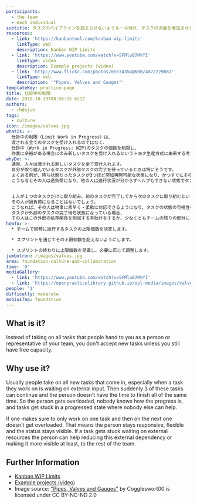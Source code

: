 ```yaml
---
participants:
  - the team
  - each individual
subtitle: タスクのパイプラインを詰まらせないようルール付け、タスクの流量を増加させる
resources:
  - link: 'https://kanbantool.com/kanban-wip-limits'
    linkType: web
    description: Kanban WIP Limits
  - link: 'https://www.youtube.com/watch?v=SFMlu87MkYI'
    linkType: video
    description: Example projects (video)
  - link: 'http://www.flickr.com/photos/65534354@N00/4872229081'
    linkType: web
    description: '"Pipes, Valves and Gauges"'
templateKey: practice-page
title: 仕掛中の制限
date: 2019-10-19T08:56:15.621Z
authors:
  - rhdojun
tags:
  - culture
icon: /images/valves.jpg
whatIs: >-
  仕掛中の制限（Limit Work in Progress）は、
  渡される全てのタスクを受け入れるのではなく、
  仕掛中（Work in Progress: WIP)のタスクの個数を制限し、
  作業に余裕がある場合にのみ新しいタスクを受け入れるというトヨタ生産方式に由来する考え方です。
whyDo: >-
  通常、人々は渡される新しいタスクを全て受け入れます。
  自分が取り組んでいるタスクが外部タスクの完了を待っているときは特にそうです。
  よくある例が、待ち状態だったタスクが3つほど突如再開可能な状態になり、かつすぐにそのタスクを完了させなければならないといった状況です。
  こうなるとその人は過負荷になり、他の人は進行状況が分からずヘルプもできない状態でタスクが停滞することになります。


  １人が１つのタスクだけに取り組み、前のタスクが完了してから次のタスクに取り組むというルールであれば、
  その人が過負荷になることはないでしょう。
  こうなれば、その人は物事に素早く・柔軟に対応できるようになり、タスクの状態の可視性も確保できます。
  タスクが外部のタスクの完了待ち状態になっている場合、
  その人はこの外部の依存関係を削減する手助けをするか、少なくともチームの残りの部分にそれをもっと見えるようにすることができます。
howTo: >-
  * チームで同時に進行するタスクの上限個数を決定します。

  * スプリントを通じてその上限個数を超えないようにします。

  * スプリントの終わりに上限個数を見直し、必要に応じて調整します。
jumbotron: /images/valves.jpg
area: foundation-culture-and-collaboration
time: '0'
mediaGallery:
  - link: 'https://www.youtube.com/watch?v=SFMlu87MkYI'
  - link: 'https://openpracticelibrary.github.io/opl-media/images/valves.jpg'
people: '1'
difficulty: moderate
mobiusTag: foundation
---
```

## What is it?

Instead of taking on all tasks that people hand to you as a person or representative of your team, you don't accept new tasks unless you still have free capacity.

## Why use it?

Usually people take on all new tasks that come in, especially when a task they work on is waiting on external input. Then suddenly 3 of these tasks can continue and the person doesn't have the time to finish all of the same time. So the person gets overloaded, nobody knows how the progress is, and tasks get stuck in a progressed state where nobody else can help.

If one makes sure to only work on one task and then on the next one doesn't get overloaded. That means the person stays responsive, flexible and the status stays visible. If a task gets stuck waiting on external resources the person can help reducing this external dependency or making it more visible at least, to the rest of the team.

## Further Information

* [Kanban WIP Limits](https://kanbantool.com/kanban-wip-limits)
* [Example projects (video)](https://www.youtube.com/watch?v=SFMlu87MkYI)
* Image source: ["Pipes, Valves and Gauges"](http://www.flickr.com/photos/65534354@N00/4872229081) by Coggleswort00 is licensed under CC BY-NC-ND 2.0
